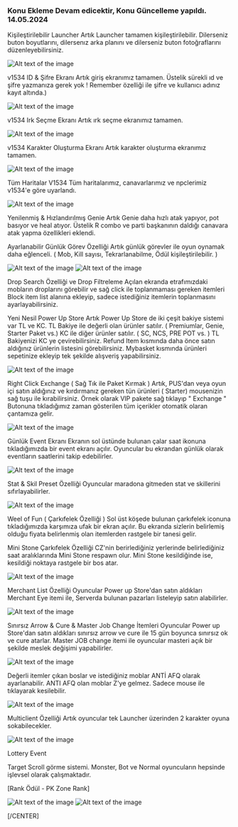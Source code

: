 ### Konu Ekleme Devam edicektir, Konu Güncelleme yapıldı. 14.05.2024

Kişileştirilebilir Launcher
Artık Launcher tamamen kişileştirilebilir. Dilerseniz buton boyutlarını, dilersenız arka planını ve dilerseniz buton fotoğraflarını düzenleyebilirsiniz.

![Alt text of the image](https://i.hizliresim.com/rdunlvr.png)

v1534 ID & Şifre Ekranı
Artık giriş ekranımız tamamen. Üstelik sürekli ıd ve şifre yazmanıza gerek yok ! Remember özelliği ile şifre ve kullanıcı adınız kayıt altında.)

![Alt text of the image](https://i.hizliresim.com/k1to7yl.png)

v1534 Irk Seçme Ekranı
Artık ırk seçme ekranımız tamamen.

![Alt text of the image](https://i.hizliresim.com/67os9md.png)

v1534 Karakter Oluşturma Ekranı
Artık karakter oluşturma ekranımız tamamen.

![Alt text of the image](https://i.hizliresim.com/3jm0pt2.png)

Tüm Haritalar V1534
Tüm haritalarımız, canavarlarımız ve npclerimiz v1534'e göre uyarlandı.

![Alt text of the image](https://i.hizliresim.com/th8hgxh.jpg)

Yenilenmiş & Hızlandırılmış Genie
Artık Genie daha hızlı atak yapıyor, pot basıyor ve heal atıyor. Üstelik R combo ve parti başkanının daldığı canavara atak yapma özellikleri eklendi.

Ayarlanabilir Günlük Görev Özelliği
Artık günlük görevler ile oyun oynamak daha eğlenceli. ( Mob, Kill sayısı, Tekrarlanabilme, Ödül  kişileştirilebilir. )

![Alt text of the image](https://i.hizliresim.com/kpbkhid.jpg)
![Alt text of the image](https://i.hizliresim.com/9jk4r8s.jpg)

Drop Search Özelliği ve Drop Filtreleme
Açılan ekranda etrafımızdaki mobların droplarını görebilir ve sağ click ile toplanmaması gereken itemleri Block item list alanına ekleyip, sadece istediğiniz itemlerin toplanmasını ayarlayabilirsiniz.

Yeni Nesil Power Up Store
Artık Power Up Store de iki çeşit bakiye sistemi var TL ve KC.
TL Bakiye ile değerli olan ürünler satılır. ( Premiumlar, Genie, Starter Paket vs.)
KC ile diğer ürünler satılır. ( SC, NCS, PRE POT vs. )
TL Bakiyenizi KC ye çevirebilirsiniz.
Refund Item kısmında daha önce satın aldığınız ürünlerin listesini görebilirsiniz.
Mybasket kısmında ürünleri sepetinize ekleyip tek şekilde alışveriş yapabilirsiniz.

![Alt text of the image](https://i.hizliresim.com/oeahs24.jpg)

Right Click Exchange ( Sağ Tık ile Paket Kırmak )
Artık, PUS'dan veya oyun içi satın aldığınız ve kırdırmanız gereken tün ürünleri ( Starter) mousenizin sağ tuşu ile kırabilirsiniz.
Örnek olarak VIP pakete sağ tıklayıp " Exchange " Butonuna tıkladığımız zaman gösterilen tüm içerikler otomatik olaran çantamıza gelir.

![Alt text of the image](https://i.hizliresim.com/t63anuk.jpg)

Günlük Event Ekranı
Ekranın sol üstünde bulunan çalar saat ikonuna tıkladığımızda bir event ekranı açılır.
Oyuncular bu ekrandan günlük olarak eventların saatlerini takip edebilirler.

![Alt text of the image](https://i.hizliresim.com/lcl0qf0.jpg)

Stat & Skil Preset Özelliği
Oyuncular maradona gitmeden stat ve skillerini sıfırlayabilirler.

![Alt text of the image](https://i.hizliresim.com/moo3vcn.jpg)

Weel of Fun ( Çarkıfelek Özelliği )
Sol üst köşede bulunan çarkıfelek iconuna tıkladığımızda karşımıza ufak bir ekran açılır.
Bu ekranda sizlerin belirlemiş olduğu fiyata belirlenmiş olan itemlerden rastgele bir tanesi gelir.

Mini Stone Çarkıfelek Özelliği
CZ'nin berirlediğiniz yerlerinde belirlediğiniz saat aralıklarında Mini Stone respawn olur.
Mini Stone kesildiğinde ise, kesildiği noktaya rastgele bir bos atar.

![Alt text of the image](https://i.hizliresim.com/8a4b6rj.jpg)

Merchant List Özelliği
Oyuncular Power up Store'dan satın aldıkları Merchant Eye itemi ile, Serverda bulunan pazarları listeleyip satın alabilirler.

![Alt text of the image](https://i.hizliresim.com/3w4sagl.jpg)

Sınırsız Arrow & Cure & Master Job Change İtemleri
Oyuncular Power up Store'dan satın aldıkları sınırsız arrow ve cure ile 15 gün boyunca sınırsız ok ve cure atarlar.
Master JOB change itemi ile oyuncular masteri açık bir şekilde meslek değişimi yapabilirler.

![Alt text of the image](https://i.hizliresim.com/frn9ws6.jpg)

Değerli itemler çıkan boslar ve istediğiniz moblar ANTİ AFQ olarak ayarlanabilir.
ANTI AFQ olan moblar Z'ye gelmez. Sadece mouse ile tıklayarak kesilebilir.

![Alt text of the image](https://i.hizliresim.com/yxcar6u.jpg)

Multiclient Özelliği
Artık oyuncular tek Launcher üzerinden 2 karakter oyuna sokabilecekler.

![Alt text of the image](https://i.hizliresim.com/ismw6t1.png)

Lottery Event

Target Scroll görme sistemi. Monster, Bot ve Normal oyuncuların hepsinde işlevsel olarak çalışmaktadır.

[Rank Ödül - PK Zone Rank]

![Alt text of the image](https://i.hizliresim.com/tv7i6dn.jpg)
![Alt text of the image](https://i.hizliresim.com/dbe7bfl.jpg)

[/CENTER]
